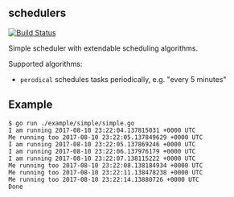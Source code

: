 schedulers
----------

[![Build Status](https://travis-ci.org/corpix/schedulers.svg?branch=master)](https://travis-ci.org/corpix/schedulers)

Simple scheduler with extendable scheduling algorithms.

Supported algorithms:

- `perodical` schedules tasks periodically, e.g. "every 5 minutes"

## Example

``` console
$ go run ./example/simple/simple.go
I am running 2017-08-10 23:22:04.137815031 +0000 UTC
Me running too 2017-08-10 23:22:05.137849629 +0000 UTC
I am running 2017-08-10 23:22:05.137869246 +0000 UTC
I am running 2017-08-10 23:22:06.137976179 +0000 UTC
I am running 2017-08-10 23:22:07.138115222 +0000 UTC
Me running too 2017-08-10 23:22:08.138184934 +0000 UTC
Me running too 2017-08-10 23:22:11.138478238 +0000 UTC
Me running too 2017-08-10 23:22:14.13880726 +0000 UTC
Done
```
